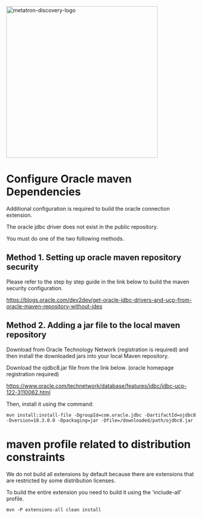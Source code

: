 
<img title="logo-metatron" src="https://user-images.githubusercontent.com/6300003/44013820-f7647c96-9f02-11e8-8066-1c97f8b1662c.png" alt="metatron-discovery-logo" width="400px">

Configure Oracle maven Dependencies
==================================
Additional configuration is required to build the oracle connection extension.

The oracle jdbc driver does not exist in the public repository.

You must do one of the two following methods.

Method 1. Setting up oracle maven repository security
----------------------------------
Please refer to the step by step guide in the link below to build the maven security configuration.

https://blogs.oracle.com/dev2dev/get-oracle-jdbc-drivers-and-ucp-from-oracle-maven-repository-without-ides


Method 2. Adding a jar file to the local maven repository
----------------------------------
Download from Oracle Technology Network (registration is required) and then install the downloaded jars into your local Maven repository.

Download the ojdbc8.jar file from the link below. (oracle homepage registration required)

https://www.oracle.com/technetwork/database/features/jdbc/jdbc-ucp-122-3110062.html

Then, install it using the command:
```
mvn install:install-file -DgroupId=com.oracle.jdbc -DartifactId=ojdbc8 -Dversion=18.3.0.0 -Dpackaging=jar -Dfile=/downloaded/path/ojdbc8.jar
```


maven profile related to distribution constraints
=================================================
We do not build all extensions by default because there are extensions that are restricted by some distribution licenses.

To build the entire extension you need to build it using the 'include-all' profile.
```
mvn -P extensions-all clean install
``` 